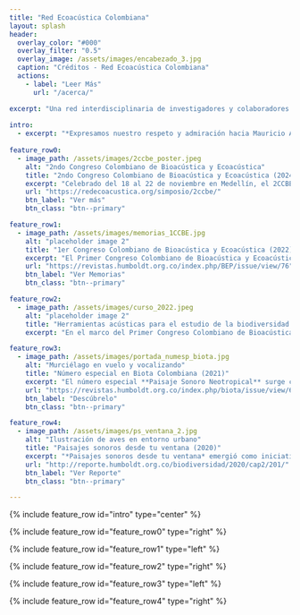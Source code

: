 ```yaml
---
title: "Red Ecoacústica Colombiana"
layout: splash
header:
  overlay_color: "#000"
  overlay_filter: "0.5"
  overlay_image: /assets/images/encabezado_3.jpg
  caption: "Créditos - Red Ecoacústica Colombiana"
  actions:
    - label: "Leer Más"
      url: "/acerca/"

excerpt: "Una red interdisciplinaria de investigadores y colaboradores comprometidos en explorar la intersección entre la acústica y la ecología, amplificando el conocimiento sobre la relación entre el sonido y el entorno natural."
      
intro: 
  - excerpt: "*Expresamos nuestro respeto y admiración hacia Mauricio Álvarez Rebolledo. Debido a su invaluable contribución a las colecciones biológicas del país, es nuestro deber asegurarnos de que su legado perdure eternamente.*"
  
feature_row0:
  - image_path: /assets/images/2ccbe_poster.jpeg
    alt: "2ndo Congreso Colombiano de Bioacústica y Ecoacústica"
    title: "2ndo Congreso Colombiano de Bioacústica y Ecoacústica (2024)"
    excerpt: "Celebrado del 18 al 22 de noviembre en Medellín, el 2CCBE se destacó como un hito en la integración de ciencia, arte y tecnología para estudiar paisajes sonoros y biodiversidad. Organizado en alianza con el Parque Explora, la Universidad de Antioquia y el ITM, reunió a 168 asistentes de 16 países y 38 universidades, quienes participaron en charlas magistrales, talleres especializados y actividades de divulgación. Entre los logros destacan más de 126 inscripciones en cursos precongreso, 84 ponencias, 52 pósters y siete eventos de divulgación científica que combinaron arte y tecnología, atrayendo a más de 837 asistentes presenciales y 5,000 virtuales. Con un enfoque interdisciplinario, el evento fortaleció la ecoacústica y la bioacústica como herramienta para el estudio y conservación de la biodiversidad."
    url: "https://redecoacustica.org/simposio/2ccbe/"
    btn_label: "Ver más"
    btn_class: "btn--primary"

feature_row1:
  - image_path: /assets/images/memorias_1CCBE.jpg
    alt: "placeholder image 2"
    title: "1er Congreso Colombiano de Bioacústica y Ecoacústica (2022)"
    excerpt: "El Primer Congreso Colombiano de Bioacústica y Ecoacústica (1CCBE) se llevó a cabo en la sede de Villa de Leyva del 25 al 28 de octubre de 2022 con la participación de 156 asistentes de diferentes regiones de Colombia y de investigadores de otros países como Paraguay, México, Estados Unidos, Francia e Inglaterra. Este fue el primer congreso dedicado a la bioacústica y la ecoacústica que se lleva a cabo en el país y el tercer país en Latinoamérica en organizar este tipo evento. En total, se presentaron 109 ponencias de 24 instituciones, brindando un estado del arte del avance científico con actores a nivel nacional e internacional. El 1CCBE se dividió en cinco simposios :  a) Arte sonoro, b) Monitoreo acústico para la conservación, c) Taxonomía integrativa y evolución, d) Metodologías de análisis cuantitativo, y e) Biomecánica, neuroetologia y comportamiento. Este evento evidenció que la bioacústica y la ecoacústica son ejes transversales que permiten integrar herpetólogos, ornitólogos, mastozoólogos, entomólogos, ingenieros y artistas para comprender cómo los sonidos naturales tejen los hilos de la tela de la vida."
    url: "https://revistas.humboldt.org.co/index.php/BEP/issue/view/76"
    btn_label: "Ver Memorias"
    btn_class: "btn--primary"

feature_row2:
  - image_path: /assets/images/curso_2022.jpeg
    alt: "placeholder image 2"
    title: "Herramientas acústicas para el estudio de la biodiversidad (2022)"
    excerpt: "En el marco del Primer Congreso Colombiano de Bioacústica y Ecoacústica se realizó el curso titulado *Herramientas acústicas para el estudio de la biodiversidad*. En la Reserva Natural Rogitama se reunieron profesionales de diversas disciplinas, para aprender acerca de herramientas metodológicas acústicas aplicables al estudio y monitoreo de la biodiversidad. El curso contó con la participación de un equipo de instructores que han trabajado durante muchos años en este campo, incluyendo al ornitólogo Mauricio Álvarez Rebolledo, creador de la Colección de Sonidos Ambientales, quien compartió su experiencia y maravilló a los asistentes con piezas de historia natural vinculadas a señales acústicas disponibles en la Colección. Finalmente, los asistentes desarrollaron proyectos cortos de investigación que les ayudaron a afianzar sus conocimientos de manera práctica. Este curso, constituye la continuación de una serie de esfuerzos que desde el Instituto Humboldt y la Red Colombiana de Ecoacústica, se han realizado para generar generaciones cada vez más interesadas en el uso de nuevas tecnologías para el desarrollo de investigaciones o piezas de divulgación científica."

feature_row3:
  - image_path: /assets/images/portada_numesp_biota.jpg
    alt: "Murciélago en vuelo y vocalizando"
    title: "Número especial en Biota Colombiana (2021)"
    excerpt: "El número especial **Paisaje Sonoro Neotropical** surge como una colaboración entre la Red Ecoacustica Colombiana, La Fundación Reserva Natural la Palmita y el Instituto Humboldt. Este número especial, de la revista Biota Colombiana, reúne 13 artículos sobre una variedad de temas relacionados con el uso del sonido para estudiar el medio ambiente en Latino América. El número cuenta con esfuerzos en todas las dimensiones, desde trabajos metodológicos, ciencia de datos, y aplicaciones en ecología y conservación. La colaboración en este proyecto fue muy valiosa y contó con la participación de muchas instituciones de diferentes países. Este número especial representa un avance significativo en nuestro entendimiento de la bioacústica y su importancia en la comprensión de los ecosistemas y la conservación de la biodiversidad."
    url: "https://revistas.humboldt.org.co/index.php/biota/issue/view/69"
    btn_label: "Descúbrelo"
    btn_class: "btn--primary"

feature_row4:
  - image_path: /assets/images/ps_ventana_2.jpg
    alt: "Ilustración de aves en entorno urbano"
    title: "Paisajes sonoros desde tu ventana (2020)"
    excerpt: "*Paisajes sonoros desde tu ventana* emergió como iniciativa de ciencia participativa ante la necesidad de comprender qué cambios experimentaban los paisajes sonoros durante el aislamiento preventivo por la pandemia del COVID-19 durante el año 2020. Para ello, 208 ciudadanos científicos de 20 departamentos del país realizaron grabaciones de audio en todo el territorio nacional, durante dos momentos claves del aislamiento preventivo: 1) aislamiento estricto, 2) reactivación gradual de actividades. La iniciativa posibilitó, por primera vez y a nivel nacional, evidenciar los efectos generados por las actividades humanas y el nivel de urbanización en el paisaje sonoro. Con la relajación de las medidas de confinamiento (periodo de confinamiento parcial), el aumento de actividades humanas se reflejó en una dominancia de sonidos antrópicos, en particular del transporte motorizado. Las ciudades también mostraron diferencias significativas en la composición de sus paisajes sonoros. En Bogotá los sonidos de la vida silvestre fueron representados mayoritariamente por las aves, mientras que en las otras ciudades se registró una mayor diversidad de sonidos silvestres, donde las ciudades más pequeñas tuvieron un mayor aporte de sonidos de otros grupos, como insectos y anfibios."
    url: "http://reporte.humboldt.org.co/biodiversidad/2020/cap2/201/"
    btn_label: "Ver Reporte"
    btn_class: "btn--primary"

---
```


{% include feature_row id="intro" type="center" %}

{% include feature_row id="feature_row0" type="right" %}

{% include feature_row id="feature_row1" type="left" %}

{% include feature_row id="feature_row2" type="right" %}

{% include feature_row id="feature_row3" type="left" %}

{% include feature_row id="feature_row4" type="right" %}
